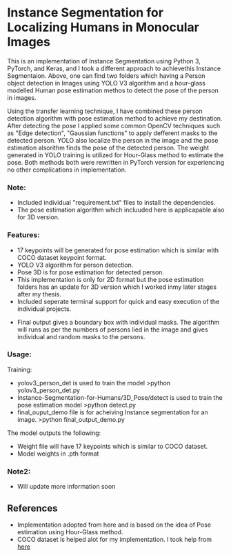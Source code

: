 # Instance Segmentation for Localizing Humans in Monocular Images

This is an implementation of Instance Segmentation using Python 3, PyTorch, and Keras, and I took a different approach to achievethis Instance Segmentaion. Above, one can find two folders which having a Person object detection in Images using YOLO V3 algorithm and a hour-glass modelled Human pose estimation methos to detect the pose of the person in images.

Using the transfer learning technique, I have combined these person detection algorithm with pose estimation method to achieve my destination. After detecting the pose I applied some common OpenCV techniques such as "Edge detection", "Gaussian functions" to apply defferent masks to the detected person.
YOLO also localize the person in the image and the pose estimation alsorithm finds the pose of the detected person. The weight generated in YOLO training is utilized for Hour-Glass method to estimate the pose. Both methods both were rewritten in PyTorch version for experiencing no other complications in implementation. 
 

### Note:
* Included individual "requirement.txt" files to install the dependencies.
* The pose estimation algorithm which incluuded here is applicapable also for 3D version.

### Features:
* 17 keypoints will be generated for pose estimation which is similar with COCO dataset keypoint format.
* YOLO V3 algorithm for person detection.
* Pose 3D is for pose estimation for detected person.
* This implementation is only for 2D format but the pose estimation folders has an update for 3D version which I worked inmy later stages after my thesis.
* Included seperate terminal support for quick and easy execution of the individual projects.
+ Final output gives a boundary box with individual masks. The algorithm will runs as per the numbers of persons lied in the image and gives individual and random masks to the persons.
### Usage:
Training:
* yolov3_person_det is used to train the model
        >python yolov3_person_det.py
* Instance-Segmentation-for-Humans/3D_Pose/detect is used to train the pose estimation model
        >python detect.py
* final_ouput_demo file is for acheiving Instance segmentation for an image.
        >python final_output_demo.py

The model outputs the following:
+ Weight file will have 17 keypoints which is similar to COCO dataset.
+ Model weights in .pth format

### Note2:
+ Will update more information soon

## References
+ Implementation adopted from here and is based on the idea of Pose estimation using Hour-Glass method.
+ COCO dataset is helped alot for my implementation. I took help from [here](https://www.immersivelimit.com/tutorials/create-coco-annotations-from-scratch)
